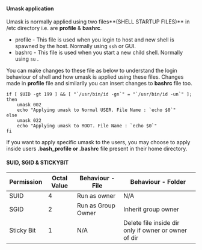 #### Umask application<p>
Umask is normally applied using two files**(SHELL STARTUP FILES)** in /etc directory i.e. are **profile** & **bashrc**.
* profile - This file is used when you login to host and new shell is spawned by the host. Normally using ```ssh``` or GUI.
* bashrc - This file is used when you start a new child shell. Normally using ```su``` .

You can make changes to these file as below to understand the login behaviour of shell and how umask is applied using these files.
Changes made in **profile** file and similarlly you can insert changes to **bashrc** file too.

```
if [ $UID -gt 199 ] && [ "`/usr/bin/id -gn`" = "`/usr/bin/id -un`" ]; then
    umask 002
    echo "Applying umask to Normal USER. File Name : `echo $0`"
else
    umask 022
    echo "Applying umask to ROOT. File Name : `echo $0`"
fi
```

If you want to apply specific umask to the users, you may choose to apply inside users **.bash_profile or .bashrc** file present in their home directory.


#### SUID, SGID & STICKYBIT

| Permission | Octal Value | Behaviour - File | Behaviour - Folder |
-------------|-------------|------------------|--------------------|
| SUID | 4 | Run as owner | N/A |
| SGID | 2 | Run as Group Owner | Inherit group owner |
| Sticky Bit | 1 | N/A | Delete file inside dir only if owner or owner of dir |


